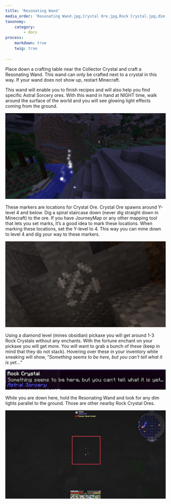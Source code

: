 ```yaml
---
title: 'Resonating Wand'
media_order: 'Resonating Wand.jpg,Crystal Ore.jpg,Rock Crystal.jpg,dim lights.jpg'
taxonomy:
    category:
        - docs
process:
    markdown: true
    twig: true

---
```


Place down a crafting table near the Collector Crystal and craft a Resonating Wand. This wand can only be crafted next to a crystal in this way. If your wand does not show up, restart Minecraft.

This wand will enable you to finish recipes and will also help you find specific Astral Sorcery ores. With this wand in hand at NIGHT time, walk around the surface of the world and you will see glowing light effects coming from the ground.

![](Resonating%20Wand.jpg)

These markers are locations for Crystal Ore. Crystal Ore spawns around Y-level 4 and below. Dig a spiral staircase down (never dig straight down in Minecraft) to the ore. If you have JourneyMap or any other mapping tool that lets you set marks, it’s a good idea to mark these locations. When marking these locations, set the Y-level to 4. This way you can mine down to level 4 and dig your way to these markers.

![](Crystal%20Ore.jpg)

Using a diamond level (mines obsidian) pickaxe you will get around 1-3 Rock Crystals without any enchants. With the fortune enchant on your pickaxe you will get more. You will want to grab a bunch of these (keep in mind that they do not stack). Hovering over these in your inventory while sneaking will show, “_Something seems to be here, but you can't tell what it is yet…_”

![](Rock%20Crystal.jpg)

While you are down here, hold the Resonating Wand and look for any dim lights parallel to the ground. Those are other nearby Rock Crystal Ores.

![](dim%20lights.jpg)
